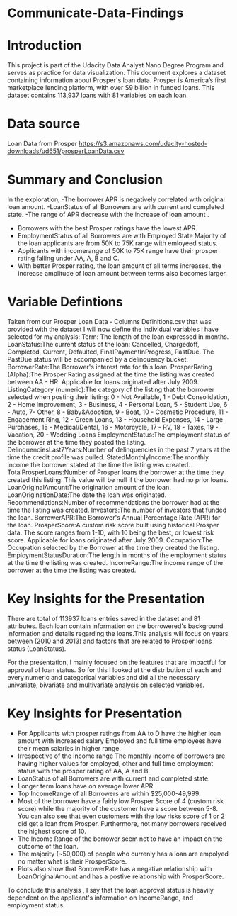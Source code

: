 # Communicate-Data-Findings
# Introduction
This project is part of the Udacity Data Analyst Nano Degree Program and serves as practice for data visualization. This document explores a dataset containing information about Prosper's loan data. Prosper is America’s first marketplace lending platform, with over $9 billion in funded loans. This dataset contains 113,937 loans with 81 variables on each loan.
# Data source
Loan Data from Prosper
https://s3.amazonaws.com/udacity-hosted-downloads/ud651/prosperLoanData.csv

# Summary and Conclusion
In the exploration,
-The borrower APR is negatively correlated with original loan amount.
-LoanStatus of all Borrowers are with current and completed state.
-The range of APR decrease with the increase of loan amount .
- Borrowers with the best Prosper ratings have the lowest APR.
- EmploymentStatus of all Borrowers are with Employed State
Majority of the loan applicants are from 50K to 75K range with emloyeed status.
- Applicants with incomerange of 50K to 75K range have their prosper rating falling under AA, A, B and C.
- With better Prosper rating, the loan amount of all terms increases, the increase amplitude of loan amount between terms also becomes larger.


# Variable Defintions
Taken from our Prosper Loan Data - Columns Definitions.csv that was provided with the dataset I will now define the individual variables i have selected for my analysis:
Term: The length of the loan expressed in months.
LoanStatus:The current status of the loan: Cancelled,  Chargedoff, Completed, Current, Defaulted, FinalPaymentInProgress, PastDue. The PastDue status will be accompanied by a delinquency bucket.
BorrowerRate:The Borrower's interest rate for this loan. 
ProsperRating (Alpha):The Prosper Rating assigned at the time the listing was created between AA - HR.  Applicable for loans originated after July 2009.
ListingCategory (numeric):The category of the listing that the borrower selected when posting their listing: 0 - Not Available, 1 - Debt Consolidation, 2 - Home Improvement, 3 - Business, 4 - Personal Loan, 5 - Student Use, 6 - Auto, 7- Other, 8 - Baby&Adoption, 9 - Boat, 10 - Cosmetic Procedure, 11 - Engagement Ring, 12 - Green Loans, 13 - Household Expenses, 14 - Large Purchases, 15 - Medical/Dental, 16 - Motorcycle, 17 - RV, 18 - Taxes, 19 - Vacation, 20 - Wedding Loans
EmploymentStatus:The employment status of the borrower at the time they posted the listing.
DelinquenciesLast7Years:Number of delinquencies in the past 7 years at the time the credit profile was pulled.
StatedMonthlyIncome:The monthly income the borrower stated at the time the listing was created.
TotalProsperLoans:Number of Prosper loans the borrower at the time they created this listing. This value will be null if the borrower had no prior loans. 
LoanOriginalAmount:The origination amount of the loan.
LoanOriginationDate:The date the loan was originated.
Recommendations:Number of recommendations the borrower had at the time the listing was created.
Investors:The number of investors that funded the loan.
BorrowerAPR:The Borrower's Annual Percentage Rate (APR) for the loan.
ProsperScore:A custom risk score built using historical Prosper data. The score ranges from 1-10, with 10 being the best, or lowest risk score.  Applicable for loans originated after July 2009.
Occupation:The Occupation selected by the Borrower at the time they created the listing.
EmploymentStatusDuration:The length in months of the employment status at the time the listing was created.
IncomeRange:The income range of the borrower at the time the listing was created.

# Key Insights for the Presentation
There are total of 113937 loans entries saved in the dataset and 81 attributes. Each loan contain information on the borrowered's background information and details regarding the loans.This analysis will focus on years between (2010 and 2013) and factors that are related to Prosper loans status (LoanStatus).

For the presentation, I mainly focused on the features that are impactful for approval of loan status. So for this I looked at the distribution of each and every numeric and categorical variables and did all the necessary univariate, bivariate and multivariate analysis on selected variables.


# Key Insights for Presentation
- For Applicants with prosper ratings from AA to D have the higher loan amount with increased salary
Employed and full time employees have their mean salaries in higher range.
- Irrespective of the income range
The monthly income of borrowers are having higher values for employed, other and full time employment status
with the prosper rating of AA, A and B.
- LoanStatus of all Borrowers are with current and completed state.
- Longer term loans have on average lower APR.
- Top IncomeRange of all Borrowers are within $25,000-49,999.
- Most of the borrower have a fairly low Prosper Score of 4 (custom risk score) while the majority of the customer have a score between 5-8. You can also see that even customers with the low risks score of 1 or 2 did get a loan from Prosper. Furthermore, not many borrowers received the highest score of 10.
- The Income Range of the borrower seem not to have an impact on the outcome of the loan.
- The majority (~50,000) of people who currenly has a loan are empolyed no matter what is their ProsperScore.
- Plots also show that BorrowerRate has a negative relationship with LoanOriginalAmount and has a postive relationship with ProsperScore.

To conclude this analysis , I say that the loan approval status is heavily dependent on the applicant's information on IncomeRange, and employment status.

